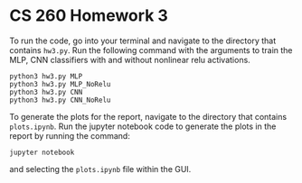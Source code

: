 # CS 260 Homework 3
To run the code, go into your terminal and navigate to the directory that contains `hw3.py`. Run the following command with the arguments to train the MLP, CNN classifiers with and without nonlinear relu activations.
```
python3 hw3.py MLP
python3 hw3.py MLP_NoRelu
python3 hw3.py CNN
python3 hw3.py CNN_NoRelu
```
To generate the plots for the report, navigate to the directory that contains `plots.ipynb`. Run the jupyter notebook code to generate the plots in the report by running the command:
```
jupyter notebook
```
and selecting the `plots.ipynb` file within the GUI.
